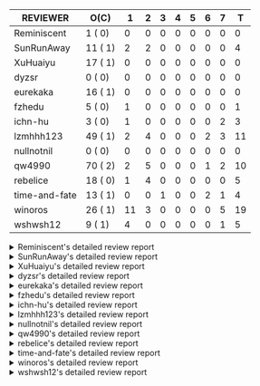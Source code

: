 |   REVIEWER    |  O(C)   | 1  | 2 | 3 | 4 | 5 | 6 | 7 | T  |
|---------------|---------|----|---|---|---|---|---|---|----|
| Reminiscent   |  1 ( 0) |  0 | 0 | 0 | 0 | 0 | 0 | 0 |  0 |
| SunRunAway    | 11 ( 1) |  2 | 2 | 0 | 0 | 0 | 0 | 0 |  4 |
| XuHuaiyu      | 17 ( 1) |  0 | 0 | 0 | 0 | 0 | 0 | 0 |  0 |
| dyzsr         |  0 ( 0) |  0 | 0 | 0 | 0 | 0 | 0 | 0 |  0 |
| eurekaka      | 16 ( 1) |  0 | 0 | 0 | 0 | 0 | 0 | 0 |  0 |
| fzhedu        |  5 ( 0) |  1 | 0 | 0 | 0 | 0 | 0 | 0 |  1 |
| ichn-hu       |  3 ( 0) |  1 | 0 | 0 | 0 | 0 | 0 | 2 |  3 |
| lzmhhh123     | 49 ( 1) |  2 | 4 | 0 | 0 | 0 | 2 | 3 | 11 |
| nullnotnil    |  0 ( 0) |  0 | 0 | 0 | 0 | 0 | 0 | 0 |  0 |
| qw4990        | 70 ( 2) |  2 | 5 | 0 | 0 | 0 | 1 | 2 | 10 |
| rebelice      | 18 ( 0) |  1 | 4 | 0 | 0 | 0 | 0 | 0 |  5 |
| time-and-fate | 13 ( 1) |  0 | 0 | 1 | 0 | 0 | 2 | 1 |  4 |
| winoros       | 26 ( 1) | 11 | 3 | 0 | 0 | 0 | 0 | 5 | 19 |
| wshwsh12      |  9 ( 1) |  4 | 0 | 0 | 0 | 0 | 0 | 1 |  5 |


<details> 
  <summary>Reminiscent's detailed review report</summary> 

## To Be Reviewed

|    REPO    |                                                              PR                                                               | C | LASTED |
|------------|-------------------------------------------------------------------------------------------------------------------------------|---|--------|
| tidb/24016 | [planner: fix index-out-of-range error when checking only_full_group_by (#23844)](https://github.com/pingcap/tidb/pull/24016) |   | 63d18h |


## Reviewed in Last 7 Days

| REPO | PR | C | D | R |
|------|----|---|---|---|


</details> 


<details> 
  <summary>SunRunAway's detailed review report</summary> 

## To Be Reviewed

|    REPO    |                                                                  PR                                                                   | C | LASTED  |
|------------|---------------------------------------------------------------------------------------------------------------------------------------|---|---------|
| tidb/19178 | [executor: Refactor probe channel](https://github.com/pingcap/tidb/pull/19178)                                                        |   | 307d17h |
| tidb/19807 | [executor: parallel evaluation for hash aggregate distinct](https://github.com/pingcap/tidb/pull/19807)                               |   | 285d11h |
| tidb/19900 | [executor: enable inline projection for sort&topN](https://github.com/pingcap/tidb/pull/19900)                                        | Y | 280d18h |
| tidb/20140 | [expressions: Support `bin-to-uuid` and `uuid-to-bin`](https://github.com/pingcap/tidb/pull/20140)                                    |   | 267d22h |
| tidb/21834 | [planner: enhanced index range calculation plan](https://github.com/pingcap/tidb/pull/21834)                                          |   | 182d18h |
| tidb/21878 | [planner: do not push down lock to pointGet/bacthPointGet when selection exists](https://github.com/pingcap/tidb/pull/21878)          |   | 180d18h |
| tidb/21956 | [planner/preprocessor: disallow into-outfile clause in some place](https://github.com/pingcap/tidb/pull/21956)                        |   | 175d23h |
| tidb/22217 | [*: rewrite origin SQL with default DB for SQL bindings (#21275)](https://github.com/pingcap/tidb/pull/22217)                         |   | 161d17h |
| tidb/22379 | [[experiment] executor: allow aggregation to spill disk when running out of memory quota](https://github.com/pingcap/tidb/pull/22379) |   | 154d19h |
| tidb/25385 | [executor: global kill 32bits (local connID part)](https://github.com/pingcap/tidb/pull/25385)                                        |   | 3d10h   |
| tidb/25503 | [docs: update dynamic privileges proposal for SEM changes](https://github.com/pingcap/tidb/pull/25503)                                |   | 9h      |


## Reviewed in Last 7 Days

|      REPO      |                                                 PR                                                 | C | D |   R   |
|----------------|----------------------------------------------------------------------------------------------------|---|---|-------|
| tidb-test/1219 | [empty role as NONE](https://github.com/pingcap/tidb-test/pull/1219)                               |   | 1 | 18h   |
| tidb/25438     | [expression: empty CURRENT_ROLE](https://github.com/pingcap/tidb/pull/25438)                       |   | 1 | 18h   |
| docs-cn/6450   | [update permissions required for BACKUP and RESTORE](https://github.com/pingcap/docs-cn/pull/6450) |   | 2 | 0h    |
| docs/5771      | [update permissions required for BACKUP and RESTORE](https://github.com/pingcap/docs/pull/5771)    |   | 2 | 4d14h |


</details> 


<details> 
  <summary>XuHuaiyu's detailed review report</summary> 

## To Be Reviewed

|     REPO     |                                                                 PR                                                                  | C | LASTED  |
|--------------|-------------------------------------------------------------------------------------------------------------------------------------|---|---------|
| docs-cn/5561 | [Add sql optimization-related docs to toc](https://github.com/pingcap/docs-cn/pull/5561)                                            |   | 114d15h |
| tidb/19957   | [executor: add builtin aggregate function `json_arrayagg`](https://github.com/pingcap/tidb/pull/19957)                              | Y | 278d14h |
| docs-cn/6409 | [Change tidb_memory_usage_alarm_ratio scope to instance ](https://github.com/pingcap/docs-cn/pull/6409)                             |   | 12d16h  |
| tidb/20140   | [expressions: Support `bin-to-uuid` and `uuid-to-bin`](https://github.com/pingcap/tidb/pull/20140)                                  |   | 267d22h |
| tidb/21064   | [planner, executor: fix cast not check error](https://github.com/pingcap/tidb/pull/21064)                                           |   | 213d8h  |
| tidb/21334   | [*: make rollback work on user-defined variables](https://github.com/pingcap/tidb/pull/21334)                                       |   | 202d14h |
| tidb/21401   | [expression: incompatibility with MySQL for ADDTIME()](https://github.com/pingcap/tidb/pull/21401)                                  |   | 198d11h |
| tidb/21536   | [executor: add slow-log file meta cache to avoid repeat read file meta information](https://github.com/pingcap/tidb/pull/21536)     |   | 191d15h |
| tidb/22696   | [expression: enable arithmetic Mod push down](https://github.com/pingcap/tidb/pull/22696)                                           |   | 133d17h |
| tidb/23497   | [expression: Let TiDB use Hyperscan to support multi-pattern-match](https://github.com/pingcap/tidb/pull/23497)                     |   | 84d22h  |
| tidb/25385   | [executor: global kill 32bits (local connID part)](https://github.com/pingcap/tidb/pull/25385)                                      |   | 3d10h   |
| tidb/25408   | [*: fix sem dynamic privilege permission issues (#25316)](https://github.com/pingcap/tidb/pull/25408)                               |   | 1d21h   |
| tidb/25476   | [executor: fix character_octet_length from information_schema.columns](https://github.com/pingcap/tidb/pull/25476)                  |   | 18h     |
| tidb/25492   | [planner: fix begin statement consumed read_ts wrongly](https://github.com/pingcap/tidb/pull/25492)                                 |   | 15h     |
| tidb/25501   | [planner,executor: fix 'select ...(join on partition table) for update' panic (#21148)](https://github.com/pingcap/tidb/pull/25501) |   | 11h     |
| tidb/25502   | [planner,executor: fix 'select ...(join on partition table) for update' panic (#21148)](https://github.com/pingcap/tidb/pull/25502) |   | 11h     |
| tidb/25504   | [statistics, executor: fix new collation for analyze version 2 (#25311)](https://github.com/pingcap/tidb/pull/25504)                |   | 8h      |


## Reviewed in Last 7 Days

| REPO | PR | C | D | R |
|------|----|---|---|---|


</details> 


<details> 
  <summary>dyzsr's detailed review report</summary> 

## To Be Reviewed

| REPO | PR | C | LASTED |
|------|----|---|--------|


## Reviewed in Last 7 Days

| REPO | PR | C | D | R |
|------|----|---|---|---|


</details> 


<details> 
  <summary>eurekaka's detailed review report</summary> 

## To Be Reviewed

|    REPO    |                                                                 PR                                                                  | C | LASTED |
|------------|-------------------------------------------------------------------------------------------------------------------------------------|---|--------|
| tidb/23316 | [planner: Fix rebuild range for prepared plan](https://github.com/pingcap/tidb/pull/23316)                                          |   | 93d17h |
| tidb/23373 | [executor: fix get var expr when session var is hex literal (#23241)](https://github.com/pingcap/tidb/pull/23373)                   |   | 91d19h |
| tidb/23760 | [collation: fix tidb panic when compare string with collation](https://github.com/pingcap/tidb/pull/23760)                          |   | 77d13h |
| tidb/24033 | [statistics: fix some unstable tests in global stats (#23502)](https://github.com/pingcap/tidb/pull/24033)                          |   | 63d9h  |
| tidb/24061 | [statistics: fix some potential panic in statistics (#23988)](https://github.com/pingcap/tidb/pull/24061)                           |   | 62d13h |
| tidb/24155 | [planner, executor: fix index merge partial table scan schema (#23936)](https://github.com/pingcap/tidb/pull/24155)                 |   | 57d20h |
| tidb/24633 | [planner: fix incorrect TableDual plan built from nulleq (#24596)](https://github.com/pingcap/tidb/pull/24633)                      | Y | 34d14h |
| tidb/24635 | [ranger: fix the case which could have duplicate ranges (#24590)](https://github.com/pingcap/tidb/pull/24635)                       |   | 34d14h |
| tidb/24649 | [server: close the temporary session in HTTP API to avoid memory leak (#24339)](https://github.com/pingcap/tidb/pull/24649)         |   | 34d0h  |
| tidb/24650 | [server: close the temporary session in HTTP API to avoid memory leak (#24339)](https://github.com/pingcap/tidb/pull/24650)         |   | 34d0h  |
| tidb/25051 | [planner/core: support union all for mpp. (#24287)](https://github.com/pingcap/tidb/pull/25051)                                     |   | 14d20h |
| tidb/25062 | [planner: generate correct number of rows when all agg funcs are pruned (#24937)](https://github.com/pingcap/tidb/pull/25062)       |   | 14d16h |
| tidb/25162 | [planner/core: push down topn to mpp (#24081)](https://github.com/pingcap/tidb/pull/25162)                                          |   | 12d17h |
| tidb/25340 | [privilege: add restricted read only [WIP]](https://github.com/pingcap/tidb/pull/25340)                                             |   | 6d15h  |
| tidb/25501 | [planner,executor: fix 'select ...(join on partition table) for update' panic (#21148)](https://github.com/pingcap/tidb/pull/25501) |   | 11h    |
| tidb/25502 | [planner,executor: fix 'select ...(join on partition table) for update' panic (#21148)](https://github.com/pingcap/tidb/pull/25502) |   | 11h    |


## Reviewed in Last 7 Days

| REPO | PR | C | D | R |
|------|----|---|---|---|


</details> 


<details> 
  <summary>fzhedu's detailed review report</summary> 

## To Be Reviewed

|    REPO    |                                                          PR                                                           | C | LASTED |
|------------|-----------------------------------------------------------------------------------------------------------------------|---|--------|
| tidb/24724 | [store/copr: balance region for batch cop task (#24521)](https://github.com/pingcap/tidb/pull/24724)                  |   | 29d16h |
| tidb/25051 | [planner/core: support union all for mpp. (#24287)](https://github.com/pingcap/tidb/pull/25051)                       |   | 14d20h |
| tidb/25106 | [planner: support push down broadcast cartesian join to TiFlash (#25049)](https://github.com/pingcap/tidb/pull/25106) |   | 13d15h |
| tidb/25142 | [planner: Mpp outer join build side (#25130)](https://github.com/pingcap/tidb/pull/25142)                             |   | 12d20h |
| tidb/25159 | [planner/core: support limit push down (#24757)](https://github.com/pingcap/tidb/pull/25159)                          |   | 12d17h |


## Reviewed in Last 7 Days

|    REPO    |                                                                           PR                                                                            | C | D |   R    |
|------------|---------------------------------------------------------------------------------------------------------------------------------------------------------|---|---|--------|
| tidb/23661 | [expression: Maintain separate scalar function pushdown lists for each engine instead of unified. (#23284)](https://github.com/pingcap/tidb/pull/23661) |   | 1 | 77d21h |


</details> 


<details> 
  <summary>ichn-hu's detailed review report</summary> 

## To Be Reviewed

|    REPO    |                                                       PR                                                        | C | LASTED  |
|------------|-----------------------------------------------------------------------------------------------------------------|---|---------|
| tidb/20903 | [planner: fix confused and unnecessary double-projection in plans.](https://github.com/pingcap/tidb/pull/20903) |   | 222d17h |
| tidb/22631 | [executor: refine window processor](https://github.com/pingcap/tidb/pull/22631)                                 |   | 136d23h |
| tidb/25133 | [expression: push down left/right/abs to tiflash (#25018)](https://github.com/pingcap/tidb/pull/25133)          |   | 12d22h  |


## Reviewed in Last 7 Days

|    REPO    |                                                       PR                                                       | C | D |   R   |
|------------|----------------------------------------------------------------------------------------------------------------|---|---|-------|
| tikv/10370 | [copr: fix wrong function cast double to double](https://github.com/tikv/tikv/pull/10370)                      | Y | 1 | 0h    |
| tidb/25334 | [executor: open childExec during execution for UnionExec (#24899)](https://github.com/pingcap/tidb/pull/25334) |   | 7 | 0h    |
| tidb/24899 | [executor: open childExec during execution for UnionExec](https://github.com/pingcap/tidb/pull/24899)          |   | 7 | 15d4h |


</details> 


<details> 
  <summary>lzmhhh123's detailed review report</summary> 

## To Be Reviewed

|    REPO    |                                                                                    PR                                                                                     | C | LASTED  |
|------------|---------------------------------------------------------------------------------------------------------------------------------------------------------------------------|---|---------|
| tidb/20444 | [expression: add json_merge_patch](https://github.com/pingcap/tidb/pull/20444)                                                                                            |   | 245d21h |
| tidb/20465 | [expression: add uuidShortFunction](https://github.com/pingcap/tidb/pull/20465)                                                                                           |   | 244d19h |
| tidb/20642 | [executor: modify admin executors to support partitioned table with global index](https://github.com/pingcap/tidb/pull/20642)                                             |   | 233d15h |
| tidb/21018 | [planner: don't push down null sensitive join conditions (#19620)](https://github.com/pingcap/tidb/pull/21018)                                                            |   | 216d17h |
| tidb/21195 | [brie: integrate lightning to suport IMPORT statement](https://github.com/pingcap/tidb/pull/21195)                                                                        |   | 205d23h |
| tidb/21334 | [*: make rollback work on user-defined variables](https://github.com/pingcap/tidb/pull/21334)                                                                             |   | 202d14h |
| tidb/21347 | [session: make rollback work on global variables](https://github.com/pingcap/tidb/pull/21347)                                                                             |   | 201d19h |
| tidb/21487 | [*: ensure TABLE statement works](https://github.com/pingcap/tidb/pull/21487)                                                                                             |   | 195d4h  |
| tidb/21651 | [planner: allow filter condition pushing down to IndexScan for prefix index](https://github.com/pingcap/tidb/pull/21651)                                                  |   | 188d13h |
| tidb/22126 | [*: add `sys` schema, `sys.SCHEMA_UNUSED_INDEXES` view and `sys.SCHEMA_INDEX_USAGE` view](https://github.com/pingcap/tidb/pull/22126)                                     |   | 167d20h |
| tidb/22372 | [executor: fix SelectForUpdate in decorrelated subquery under pessimistic mode](https://github.com/pingcap/tidb/pull/22372)                                               |   | 155d9h  |
| tidb/22478 | [planner, executor: fix query partition table with global unique index get wrong result](https://github.com/pingcap/tidb/pull/22478)                                      |   | 146d13h |
| tidb/22631 | [executor: refine window processor](https://github.com/pingcap/tidb/pull/22631)                                                                                           |   | 136d23h |
| tidb/22699 | [brie: add error info column and history backup/restore info in sql](https://github.com/pingcap/tidb/pull/22699)                                                          |   | 133d16h |
| tidb/23149 | [core: support left join and right join for join reorder](https://github.com/pingcap/tidb/pull/23149)                                                                     |   | 102d12h |
| tidb/23373 | [executor: fix get var expr when session var is hex literal (#23241)](https://github.com/pingcap/tidb/pull/23373)                                                         |   | 91d19h  |
| tidb/23703 | [expression: fix approx_percent panic on bit column (#23687)](https://github.com/pingcap/tidb/pull/23703)                                                                 |   | 78d14h  |
| tidb/23760 | [collation: fix tidb panic when compare string with collation](https://github.com/pingcap/tidb/pull/23760)                                                                |   | 77d13h  |
| tidb/23940 | [config, ddl: allow auto inc columns in generated columns and expression indexes](https://github.com/pingcap/tidb/pull/23940)                                             |   | 67d18h  |
| tidb/23987 | [executor: Implements json_arrayagg function](https://github.com/pingcap/tidb/pull/23987)                                                                                 |   | 64d18h  |
| tidb/24016 | [planner: fix index-out-of-range error when checking only_full_group_by (#23844)](https://github.com/pingcap/tidb/pull/24016)                                             |   | 63d18h  |
| tidb/24018 | [ranger: fix the range construction behavior when the column's type is `YEAR` (#23559)](https://github.com/pingcap/tidb/pull/24018)                                       |   | 63d18h  |
| tidb/24155 | [planner, executor: fix index merge partial table scan schema (#23936)](https://github.com/pingcap/tidb/pull/24155)                                                       |   | 57d20h  |
| tidb/24186 | [executor: make column default value being aware of NO_ZERO_IN_DATE (#24174)](https://github.com/pingcap/tidb/pull/24186)                                                 |   | 56d19h  |
| tidb/24211 | [*: support txn retry when auto id meets duplicate entry](https://github.com/pingcap/tidb/pull/24211)                                                                     |   | 55d13h  |
| tidb/24268 | [expression: fix cast real, decimal to time (#24120)](https://github.com/pingcap/tidb/pull/24268)                                                                         |   | 52d17h  |
| tidb/24539 | [statistics: dump FMSketch to KV only for partition table with dynamic prune mode (#24453)](https://github.com/pingcap/tidb/pull/24539)                                   |   | 36d21h  |
| tidb/24600 | [store/tikv: change backoff type for missed tiflash peer. (#24577)](https://github.com/pingcap/tidb/pull/24600)                                                           |   | 35d11h  |
| tidb/24633 | [planner: fix incorrect TableDual plan built from nulleq (#24596)](https://github.com/pingcap/tidb/pull/24633)                                                            | Y | 34d14h  |
| tidb/24778 | [expression: Push down group concat to TiFlash](https://github.com/pingcap/tidb/pull/24778)                                                                               |   | 27d22h  |
| tidb/24801 | [expression: support cast real/int as real (#24670)](https://github.com/pingcap/tidb/pull/24801)                                                                          |   | 27d16h  |
| tidb/24806 | [config: ignore tiflash when show config (#24770)](https://github.com/pingcap/tidb/pull/24806)                                                                            |   | 27d11h  |
| tidb/24919 | [store/helper, infoschema: fix the bug that cannot find down-peer (#24881)](https://github.com/pingcap/tidb/pull/24919)                                                   |   | 20d20h  |
| tidb/24921 | [planner: update IsCompleteModeAgg and transform function of RuleInjectProjectionBelowAgg to fix distinct agg bug](https://github.com/pingcap/tidb/pull/24921)            |   | 20d19h  |
| tidb/24938 | [executor: Error message is inconsistent with MySQL when execute insert into operationn](https://github.com/pingcap/tidb/pull/24938)                                      |   | 20d14h  |
| tidb/25106 | [planner: support push down broadcast cartesian join to TiFlash (#25049)](https://github.com/pingcap/tidb/pull/25106)                                                     |   | 13d15h  |
| tidb/25109 | [expression: Support cast string as real push down (#25096)](https://github.com/pingcap/tidb/pull/25109)                                                                  |   | 13d13h  |
| tidb/25116 | [executor: fix ifnull bug when arg is enum/set (#25110)](https://github.com/pingcap/tidb/pull/25116)                                                                      |   | 13d11h  |
| tidb/25139 | [planner: fix a panic caused by sinking a Limit with inlined Proj into IndexLookUp when accessing a partition table (#25063)](https://github.com/pingcap/tidb/pull/25139) |   | 12d20h  |
| tidb/25141 | [expression: make escape character can be handled in like function](https://github.com/pingcap/tidb/pull/25141)                                                           |   | 12d20h  |
| tidb/25145 | [expression: Support push function year,day,datediff,datesub,castTimeAsString,concat_ws down to TiFlash. (#25097)](https://github.com/pingcap/tidb/pull/25145)            |   | 12d19h  |
| tidb/25146 | [expression: Support push function unix_timestamp, concat down to TiFlash. (#25083)](https://github.com/pingcap/tidb/pull/25146)                                          |   | 12d19h  |
| tidb/25159 | [planner/core: support limit push down (#24757)](https://github.com/pingcap/tidb/pull/25159)                                                                              |   | 12d17h  |
| tidb/25241 | [planner/core: change agg cost factor (#25210)](https://github.com/pingcap/tidb/pull/25241)                                                                               |   | 8d18h   |
| tidb/25433 | [*: change SHOW CONFIG to require CONFIG privilege (#25379)](https://github.com/pingcap/tidb/pull/25433)                                                                  |   | 1d17h   |
| tidb/25450 | [planner: enforce projection push down](https://github.com/pingcap/tidb/pull/25450)                                                                                       |   | 1d14h   |
| tidb/25471 | [planner: fix wrong aggregate pruning for some cases (#25289)](https://github.com/pingcap/tidb/pull/25471)                                                                |   | 20h     |
| tidb/25498 | [executor: check ErrRowDoesNotMatchGivenPartitionSet when inserting rows into a partition table (#25484)](https://github.com/pingcap/tidb/pull/25498)                     |   | 13h     |
| tidb/25504 | [statistics, executor: fix new collation for analyze version 2 (#25311)](https://github.com/pingcap/tidb/pull/25504)                                                      |   | 8h      |


## Reviewed in Last 7 Days

|    REPO    |                                                                                 PR                                                                                 | C | D |   R    |
|------------|--------------------------------------------------------------------------------------------------------------------------------------------------------------------|---|---|--------|
| tidb/25311 | [statistics, executor: fix new collation for analyze version 2](https://github.com/pingcap/tidb/pull/25311)                                                        |   | 1 | 6d20h  |
| tikv/10336 | [statitics: send original string value for sampling data](https://github.com/tikv/tikv/pull/10336)                                                                 | Y | 1 | 6d16h  |
| tidb/25011 | [executor: make the ParallelApply be safe to be called again after returning empty results (#24935)](https://github.com/pingcap/tidb/pull/25011)                   |   | 2 | 14d3h  |
| tidb/25051 | [planner/core: support union all for mpp. (#24287)](https://github.com/pingcap/tidb/pull/25051)                                                                    |   | 2 | 13d0h  |
| tidb/25345 | [planner: make sure limit outputs no more columns than its child](https://github.com/pingcap/tidb/pull/25345)                                                      |   | 2 | 4d18h  |
| tipb/231   | [add issue template(bug-report and development-task)](https://github.com/pingcap/tipb/pull/231)                                                                    |   | 2 | 4d20h  |
| tidb/25369 | [config: add config for `tidb_enforce_mpp` and remove the global scope of it.](https://github.com/pingcap/tidb/pull/25369)                                         |   | 6 | 1h     |
| tidb/25353 | [planner: Revert `tidb_allow_mpp` modification for downgrade compatibility and add warnings for enforce mpp. (#25302)](https://github.com/pingcap/tidb/pull/25353) |   | 6 | 4h     |
| tidb/25302 | [planner: Revert `tidb_allow_mpp` modification for downgrade compatibility and add warnings for enforce mpp.](https://github.com/pingcap/tidb/pull/25302)          |   | 7 | 1d16h  |
| tidb/23963 | [executor: checking chunk is full precedes filtering](https://github.com/pingcap/tidb/pull/23963)                                                                  |   | 7 | 58d19h |
| tidb/25229 | [types: optimize MyDecimal.ToFloat64](https://github.com/pingcap/tidb/pull/25229)                                                                                  |   | 7 | 2d1h   |


</details> 


<details> 
  <summary>nullnotnil's detailed review report</summary> 

## To Be Reviewed

| REPO | PR | C | LASTED |
|------|----|---|--------|


## Reviewed in Last 7 Days

| REPO | PR | C | D | R |
|------|----|---|---|---|


</details> 


<details> 
  <summary>qw4990's detailed review report</summary> 

## To Be Reviewed

|     REPO     |                                                                                 PR                                                                                 | C | LASTED  |
|--------------|--------------------------------------------------------------------------------------------------------------------------------------------------------------------|---|---------|
| docs-cn/5561 | [Add sql optimization-related docs to toc](https://github.com/pingcap/docs-cn/pull/5561)                                                                           |   | 114d15h |
| tidb/20708   | [*: separate auto_increment ID allocator from _tidb_rowid allocator](https://github.com/pingcap/tidb/pull/20708)                                                   |   | 230d20h |
| docs/5498    | [partitioning: Corrected partition management](https://github.com/pingcap/docs/pull/5498)                                                                          |   | 51d19h  |
| tidb/21018   | [planner: don't push down null sensitive join conditions (#19620)](https://github.com/pingcap/tidb/pull/21018)                                                     |   | 216d17h |
| tidb/21318   | [planner, expression: use the range of column types to simplify expressions](https://github.com/pingcap/tidb/pull/21318)                                           |   | 202d19h |
| tidb/21401   | [expression: incompatibility with MySQL for ADDTIME()](https://github.com/pingcap/tidb/pull/21401)                                                                 |   | 198d11h |
| tidb/21508   | [execution: fix dayofweek('0000-00-00') behavior](https://github.com/pingcap/tidb/pull/21508)                                                                      |   | 194d10h |
| tidb/21887   | [types: support %X %V %W formats for STR_TO_DATE()](https://github.com/pingcap/tidb/pull/21887)                                                                    |   | 179d11h |
| tidb/22146   | [executor: forbid SFU on view](https://github.com/pingcap/tidb/pull/22146)                                                                                         |   | 163d21h |
| tidb/22217   | [*: rewrite origin SQL with default DB for SQL bindings (#21275)](https://github.com/pingcap/tidb/pull/22217)                                                      |   | 161d17h |
| tidb/22234   | [executor, planner: ON DUPLICATE UPDATE can refer to un-project col (#14412)](https://github.com/pingcap/tidb/pull/22234)                                          |   | 161d15h |
| tidb/22261   | [time: fix parse datetime won't truncate the reluctant string (#22232)](https://github.com/pingcap/tidb/pull/22261)                                                |   | 160d19h |
| tidb/22374   | [expression: separated arithmeticIntDivideSig](https://github.com/pingcap/tidb/pull/22374)                                                                         |   | 155d0h  |
| tidb/22415   | [ddl: refactor bundle[2/2] [6/6]](https://github.com/pingcap/tidb/pull/22415)                                                                                      |   | 151d17h |
| tidb/22416   | [core: fix subQuery at projection in only_full_group](https://github.com/pingcap/tidb/pull/22416)                                                                  | Y | 151d12h |
| tidb/22541   | [expression: Support builtin function SOUNDEX](https://github.com/pingcap/tidb/pull/22541)                                                                         |   | 141d9h  |
| tidb/22862   | [brie: fix the problem that ddl restored by BR via SQL is not replicated to downstream](https://github.com/pingcap/tidb/pull/22862)                                |   | 114d22h |
| tidb/23295   | [util, types: don't let SPM be affected by charset (#23161)](https://github.com/pingcap/tidb/pull/23295)                                                           |   | 96d11h  |
| tidb/23316   | [planner: Fix rebuild range for prepared plan](https://github.com/pingcap/tidb/pull/23316)                                                                         |   | 93d17h  |
| tidb/23373   | [executor: fix get var expr when session var is hex literal (#23241)](https://github.com/pingcap/tidb/pull/23373)                                                  |   | 91d19h  |
| tidb/23398   | [expression: fix refine compare constant (#23339)](https://github.com/pingcap/tidb/pull/23398)                                                                     |   | 90d17h  |
| tidb/23590   | [planner, table: optimize the list partition pruner for range query](https://github.com/pingcap/tidb/pull/23590)                                                   |   | 82d16h  |
| tidb/23730   | [distsql/*: typo fix for `dispatches`](https://github.com/pingcap/tidb/pull/23730)                                                                                 |   | 77d18h  |
| tidb/23796   | [tests: make TestIndexLookupMergeJoinHang and TestIssue18068 stable (#23741)](https://github.com/pingcap/tidb/pull/23796)                                          |   | 76d20h  |
| tidb/23963   | [executor: checking chunk is full precedes filtering](https://github.com/pingcap/tidb/pull/23963)                                                                  |   | 65d17h  |
| tidb/23987   | [executor: Implements json_arrayagg function](https://github.com/pingcap/tidb/pull/23987)                                                                          |   | 64d18h  |
| tidb/24018   | [ranger: fix the range construction behavior when the column's type is `YEAR` (#23559)](https://github.com/pingcap/tidb/pull/24018)                                |   | 63d18h  |
| tidb/24241   | [planner/core: remove random test to reduce CI time (#24207)](https://github.com/pingcap/tidb/pull/24241)                                                          |   | 54d15h  |
| tidb/24267   | [expression: fix wrong flen infer for bit constant (#23867)](https://github.com/pingcap/tidb/pull/24267)                                                           |   | 52d18h  |
| tidb/24354   | [expression: fix wrong type infer for agg function when type is null (#24290)](https://github.com/pingcap/tidb/pull/24354)                                         |   | 49d16h  |
| tidb/24374   | [planner: filter conflict read_from_storage hints (#24313)](https://github.com/pingcap/tidb/pull/24374)                                                            |   | 48d19h  |
| tidb/24382   | [statistics: trigger auto-analyze based on histogram row count](https://github.com/pingcap/tidb/pull/24382)                                                        |   | 48d16h  |
| tidb/24432   | [store/copr: invalidate stale regions for Mpp query. (#24410)](https://github.com/pingcap/tidb/pull/24432)                                                         |   | 41d16h  |
| tidb/24539   | [statistics: dump FMSketch to KV only for partition table with dynamic prune mode (#24453)](https://github.com/pingcap/tidb/pull/24539)                            |   | 36d21h  |
| tidb/24575   | [*: introduce snapshot into analyze](https://github.com/pingcap/tidb/pull/24575)                                                                                   |   | 35d18h  |
| tidb/24633   | [planner: fix incorrect TableDual plan built from nulleq (#24596)](https://github.com/pingcap/tidb/pull/24633)                                                     | Y | 34d14h  |
| tidb/24635   | [ranger: fix the case which could have duplicate ranges (#24590)](https://github.com/pingcap/tidb/pull/24635)                                                      |   | 34d14h  |
| tidb/24663   | [planner: include schema name when checking duplicate table aliases](https://github.com/pingcap/tidb/pull/24663)                                                   |   | 33d17h  |
| tidb/24691   | [executor: optimize warning information when query table information_schema.cluster_config](https://github.com/pingcap/tidb/pull/24691)                            |   | 30d15h  |
| tidb/24711   | [expression: add builtin function ``json_merge_patch``](https://github.com/pingcap/tidb/pull/24711)                                                                |   | 29d20h  |
| tidb/24772   | [executor: fix wrong enum key in point get (#24618)](https://github.com/pingcap/tidb/pull/24772)                                                                   |   | 28d7h   |
| tidb/24793   | [planner: avoid unnecessary cartesian product for IN expressions on multi-columns](https://github.com/pingcap/tidb/pull/24793)                                     |   | 27d18h  |
| tidb/24802   | [executor: add table name in log (#24666)](https://github.com/pingcap/tidb/pull/24802)                                                                             |   | 27d15h  |
| tidb/24848   | [expression: Support cast decimal as real push down to TiFlash](https://github.com/pingcap/tidb/pull/24848)                                                        |   | 24d11h  |
| tidb/24915   | [expresssion: determine the field type of control function with enum type (#24830)](https://github.com/pingcap/tidb/pull/24915)                                    |   | 20d22h  |
| tidb/24994   | [planner: don't extract hash keys from index join's OtherConds if inl_merge_join hint exists](https://github.com/pingcap/tidb/pull/24994)                          |   | 16d17h  |
| tidb/25051   | [planner/core: support union all for mpp. (#24287)](https://github.com/pingcap/tidb/pull/25051)                                                                    |   | 14d20h  |
| tidb/25062   | [planner: generate correct number of rows when all agg funcs are pruned (#24937)](https://github.com/pingcap/tidb/pull/25062)                                      |   | 14d16h  |
| tidb/25080   | [*: infoschema compatibility with prepare](https://github.com/pingcap/tidb/pull/25080)                                                                             |   | 13d21h  |
| tidb/25105   | [telemetry: Add SQL statistics bucket into telemetry data](https://github.com/pingcap/tidb/pull/25105)                                                             |   | 13d15h  |
| tidb/25113   | [*: refine some error messages (#24767)](https://github.com/pingcap/tidb/pull/25113)                                                                               |   | 13d13h  |
| tidb/25116   | [executor: fix ifnull bug when arg is enum/set (#25110)](https://github.com/pingcap/tidb/pull/25116)                                                               |   | 13d11h  |
| tidb/25145   | [expression: Support push function year,day,datediff,datesub,castTimeAsString,concat_ws down to TiFlash. (#25097)](https://github.com/pingcap/tidb/pull/25145)     |   | 12d19h  |
| tidb/25148   | [expression: support `str_to_date` push to TiFlash (#25095)](https://github.com/pingcap/tidb/pull/25148)                                                           |   | 12d19h  |
| tidb/25159   | [planner/core: support limit push down (#24757)](https://github.com/pingcap/tidb/pull/25159)                                                                       |   | 12d17h  |
| tidb/25178   | [expression: Support Sqrt, Ceil, Floor and CastIntAsReal push down to TiFlash (#25085)](https://github.com/pingcap/tidb/pull/25178)                                |   | 12d11h  |
| tidb/25226   | [planner: fix bug when agg func is used in view definiton](https://github.com/pingcap/tidb/pull/25226)                                                             |   | 9d11h   |
| tidb/25241   | [planner/core: change agg cost factor (#25210)](https://github.com/pingcap/tidb/pull/25241)                                                                        |   | 8d18h   |
| tidb/25327   | [metrics: Add err label for TiFlashQueryTotalCounter (#25317)](https://github.com/pingcap/tidb/pull/25327)                                                         |   | 6d19h   |
| tidb/25347   | [executor: Fix losing the auth string on changing SSL/TLS requirements (#25268)](https://github.com/pingcap/tidb/pull/25347)                                       |   | 6d11h   |
| tidb/25348   | [executor: Fix losing the auth string on changing SSL/TLS requirements (#25268)](https://github.com/pingcap/tidb/pull/25348)                                       |   | 6d11h   |
| tidb/25358   | [planner: Revert `tidb_allow_mpp` modification for downgrade compatibility and add warnings for enforce mpp. (#25302)](https://github.com/pingcap/tidb/pull/25358) |   | 5d22h   |
| tidb/25389   | [expression: Improve the performance of `str_to_date`](https://github.com/pingcap/tidb/pull/25389)                                                                 |   | 3d6h    |
| tidb/25399   | [[WIP] server: try to make test TestTopSQLAgent stable](https://github.com/pingcap/tidb/pull/25399)                                                                |   | 1d23h   |
| tidb/25418   | [executor, infoschema: Add cluster_statements_summary_evicted table to TiDB](https://github.com/pingcap/tidb/pull/25418)                                           |   | 1d19h   |
| tidb/25450   | [planner: enforce projection push down](https://github.com/pingcap/tidb/pull/25450)                                                                                |   | 1d14h   |
| tidb/25485   | [executor,planner: Add support for the HELP statement](https://github.com/pingcap/tidb/pull/25485)                                                                 |   | 16h     |
| tidb/25487   | [statistics: fix two unstable tests](https://github.com/pingcap/tidb/pull/25487)                                                                                   |   | 16h     |
| tidb/25501   | [planner,executor: fix 'select ...(join on partition table) for update' panic (#21148)](https://github.com/pingcap/tidb/pull/25501)                                |   | 11h     |
| tidb/25502   | [planner,executor: fix 'select ...(join on partition table) for update' panic (#21148)](https://github.com/pingcap/tidb/pull/25502)                                |   | 11h     |


## Reviewed in Last 7 Days

|    REPO    |                                                                   PR                                                                    | C | D |   R    |
|------------|-----------------------------------------------------------------------------------------------------------------------------------------|---|---|--------|
| tidb/21148 | [planner,executor: fix 'select ...(join on partition table) for update' panic](https://github.com/pingcap/tidb/pull/21148)              |   | 1 | 209d2h |
| tidb/25435 | [ddl: fix create partition table error under NO_UNSIGNED_SUBTRACTION](https://github.com/pingcap/tidb/pull/25435)                       |   | 1 | 18h    |
| tidb/25439 | [executor: check the length of lookUpContent in prunePartitionForInnerExecutor (#25426)](https://github.com/pingcap/tidb/pull/25439)    |   | 2 | 1h     |
| tidb/25426 | [executor: check the length of lookUpContent in prunePartitionForInnerExecutor](https://github.com/pingcap/tidb/pull/25426)             |   | 2 | 0h     |
| tidb/25420 | [statistics: fix row count when not fully loading ver2 stats (#25388)](https://github.com/pingcap/tidb/pull/25420)                      |   | 2 | 0h     |
| tidb/25294 | [planner: check filter condition in func convertToPartialTableScan](https://github.com/pingcap/tidb/pull/25294)                         |   | 2 | 6d0h   |
| tidb/25388 | [statistics: fix row count when not fully loading ver2 stats](https://github.com/pingcap/tidb/pull/25388)                               |   | 2 | 1d12h  |
| tidb/25361 | [planner/core: fix bug that injected proj get wrong index. (#25336)](https://github.com/pingcap/tidb/pull/25361)                        |   | 6 | 1h     |
| tidb/25267 | [planner: fix the panic that the index's range length may exceed its original column count](https://github.com/pingcap/tidb/pull/25267) |   | 7 | 1d23h  |
| tidb/25336 | [planner/core: fix bug that injected proj get wrong index.](https://github.com/pingcap/tidb/pull/25336)                                 |   | 7 | 7h     |


</details> 


<details> 
  <summary>rebelice's detailed review report</summary> 

## To Be Reviewed

|     REPO     |                                                                                    PR                                                                                     | C | LASTED |
|--------------|---------------------------------------------------------------------------------------------------------------------------------------------------------------------------|---|--------|
| docs/5185    | [sql-statements, information-schema: add `END_TIME` field for table `ANALYZE_STATUS`](https://github.com/pingcap/docs/pull/5185)                                          |   | 76d18h |
| docs-cn/5916 | [sql-statements, information-schema: add `END_TIME` field for table `ANALYZE_STATUS`](https://github.com/pingcap/docs-cn/pull/5916)                                       |   | 76d17h |
| tidb/23836   | [parser, core: Implement force_index hint in parser and TiDB](https://github.com/pingcap/tidb/pull/23836)                                                                 |   | 75d18h |
| tidb/24033   | [statistics: fix some unstable tests in global stats (#23502)](https://github.com/pingcap/tidb/pull/24033)                                                                |   | 63d9h  |
| tidb/24306   | [util/ranger: fix func name typo](https://github.com/pingcap/tidb/pull/24306)                                                                                             |   | 50d22h |
| tidb/24374   | [planner: filter conflict read_from_storage hints (#24313)](https://github.com/pingcap/tidb/pull/24374)                                                                   |   | 48d19h |
| tidb/24649   | [server: close the temporary session in HTTP API to avoid memory leak (#24339)](https://github.com/pingcap/tidb/pull/24649)                                               |   | 34d0h  |
| tidb/24650   | [server: close the temporary session in HTTP API to avoid memory leak (#24339)](https://github.com/pingcap/tidb/pull/24650)                                               |   | 34d0h  |
| tidb/24669   | [planner: fix "order by + num " can use a column not in select fields](https://github.com/pingcap/tidb/pull/24669)                                                        |   | 33d16h |
| tidb/24801   | [expression: support cast real/int as real (#24670)](https://github.com/pingcap/tidb/pull/24801)                                                                          |   | 27d16h |
| tidb/25106   | [planner: support push down broadcast cartesian join to TiFlash (#25049)](https://github.com/pingcap/tidb/pull/25106)                                                     |   | 13d15h |
| tidb/25139   | [planner: fix a panic caused by sinking a Limit with inlined Proj into IndexLookUp when accessing a partition table (#25063)](https://github.com/pingcap/tidb/pull/25139) |   | 12d20h |
| tidb/25162   | [planner/core: push down topn to mpp (#24081)](https://github.com/pingcap/tidb/pull/25162)                                                                                |   | 12d17h |
| tidb/25214   | [planner: don't push down topn to nil table plan side](https://github.com/pingcap/tidb/pull/25214)                                                                        |   | 9d16h  |
| tidb/25267   | [planner: fix the panic that the index's range length may exceed its original column count](https://github.com/pingcap/tidb/pull/25267)                                   |   | 8d9h   |
| tidb/25471   | [planner: fix wrong aggregate pruning for some cases (#25289)](https://github.com/pingcap/tidb/pull/25471)                                                                |   | 20h    |
| tidb/25498   | [executor: check ErrRowDoesNotMatchGivenPartitionSet when inserting rows into a partition table (#25484)](https://github.com/pingcap/tidb/pull/25498)                     |   | 13h    |
| tidb/25499   | [planner: fix wrong aggregate pruning for some cases (#25289)](https://github.com/pingcap/tidb/pull/25499)                                                                |   | 13h    |


## Reviewed in Last 7 Days

|    REPO    |                                                                      PR                                                                      | C | D |   R   |
|------------|----------------------------------------------------------------------------------------------------------------------------------------------|---|---|-------|
| tidb/25484 | [executor: check ErrRowDoesNotMatchGivenPartitionSet when inserting rows into a partition table](https://github.com/pingcap/tidb/pull/25484) |   | 1 | 0h    |
| tidb/25289 | [planner: fix wrong aggregate pruning for some cases](https://github.com/pingcap/tidb/pull/25289)                                            |   | 2 | 6d2h  |
| tidb/25294 | [planner: check filter condition in func convertToPartialTableScan](https://github.com/pingcap/tidb/pull/25294)                              |   | 2 | 6d0h  |
| tidb/25403 | [planner: disable partition table dynamic mode by default (#25339)](https://github.com/pingcap/tidb/pull/25403)                              |   | 2 | 0h    |
| tidb/25339 | [planner: disable partition table dynamic mode by default](https://github.com/pingcap/tidb/pull/25339)                                       |   | 2 | 4d16h |


</details> 


<details> 
  <summary>time-and-fate's detailed review report</summary> 

## To Be Reviewed

|    REPO    |                                                                      PR                                                                       | C | LASTED  |
|------------|-----------------------------------------------------------------------------------------------------------------------------------------------|---|---------|
| tidb/22416 | [core: fix subQuery at projection in only_full_group](https://github.com/pingcap/tidb/pull/22416)                                             | Y | 151d12h |
| tidb/24155 | [planner, executor: fix index merge partial table scan schema (#23936)](https://github.com/pingcap/tidb/pull/24155)                           |   | 57d20h  |
| tidb/24374 | [planner: filter conflict read_from_storage hints (#24313)](https://github.com/pingcap/tidb/pull/24374)                                       |   | 48d19h  |
| tidb/24382 | [statistics: trigger auto-analyze based on histogram row count](https://github.com/pingcap/tidb/pull/24382)                                   |   | 48d16h  |
| tidb/24539 | [statistics: dump FMSketch to KV only for partition table with dynamic prune mode (#24453)](https://github.com/pingcap/tidb/pull/24539)       |   | 36d21h  |
| tidb/24556 | [planner: add MergeAdjacentWindow rule for cascades](https://github.com/pingcap/tidb/pull/24556)                                              |   | 36d11h  |
| tidb/24575 | [*: introduce snapshot into analyze](https://github.com/pingcap/tidb/pull/24575)                                                              |   | 35d18h  |
| tidb/24994 | [planner: don't extract hash keys from index join's OtherConds if inl_merge_join hint exists](https://github.com/pingcap/tidb/pull/24994)     |   | 16d17h  |
| tidb/25062 | [planner: generate correct number of rows when all agg funcs are pruned (#24937)](https://github.com/pingcap/tidb/pull/25062)                 |   | 14d16h  |
| tidb/25094 | [*: resolve select fields properly for coalesced columns of natural join](https://github.com/pingcap/tidb/pull/25094)                         |   | 13d18h  |
| tidb/25142 | [planner: Mpp outer join build side (#25130)](https://github.com/pingcap/tidb/pull/25142)                                                     |   | 12d20h  |
| tidb/25159 | [planner/core: support limit push down (#24757)](https://github.com/pingcap/tidb/pull/25159)                                                  |   | 12d17h  |
| tidb/25390 | [planner/core: fix `isTableAliasDuplicate`, use `schema.name` as key when table has a alias name](https://github.com/pingcap/tidb/pull/25390) |   | 2d19h   |


## Reviewed in Last 7 Days

|      REPO      |                                                        PR                                                        | C | D |   R   |
|----------------|------------------------------------------------------------------------------------------------------------------|---|---|-------|
| tidb-test/1211 | [update tests for RESTORE_ADMIN permission (#1205)](https://github.com/pingcap/tidb-test/pull/1211)              |   | 3 | 6d5h  |
| tidb/25361     | [planner/core: fix bug that injected proj get wrong index. (#25336)](https://github.com/pingcap/tidb/pull/25361) |   | 6 | 2h    |
| tidb/25227     | [*: fix permissions of brie RESTORE to be RESTORE_ADMIN (#25039)](https://github.com/pingcap/tidb/pull/25227)    |   | 6 | 3d3h  |
| docs-cn/6410   | [optimizer: modify docs for analyze behavior](https://github.com/pingcap/docs-cn/pull/6410)                      |   | 7 | 3d20h |


</details> 


<details> 
  <summary>winoros's detailed review report</summary> 

## To Be Reviewed

|     REPO     |                                                                                    PR                                                                                     | C | LASTED  |
|--------------|---------------------------------------------------------------------------------------------------------------------------------------------------------------------------|---|---------|
| docs-cn/5916 | [sql-statements, information-schema: add `END_TIME` field for table `ANALYZE_STATUS`](https://github.com/pingcap/docs-cn/pull/5916)                                       |   | 76d17h  |
| docs/5781    | [optimizer: modify docs for analyze behavior](https://github.com/pingcap/docs/pull/5781)                                                                                  |   | 5d15h   |
| tidb/20903   | [planner: fix confused and unnecessary double-projection in plans.](https://github.com/pingcap/tidb/pull/20903)                                                           |   | 222d17h |
| docs/5783    | [migration: Add information about Vitess to TiDB migration](https://github.com/pingcap/docs/pull/5783)                                                                    |   | 2d5h    |
| tidb/21018   | [planner: don't push down null sensitive join conditions (#19620)](https://github.com/pingcap/tidb/pull/21018)                                                            |   | 216d17h |
| tidb/21487   | [*: ensure TABLE statement works](https://github.com/pingcap/tidb/pull/21487)                                                                                             |   | 195d4h  |
| tidb/22181   | [planner, expression: fix error when using IN combined with subquery (#22080)](https://github.com/pingcap/tidb/pull/22181)                                                |   | 162d17h |
| tidb/22416   | [core: fix subQuery at projection in only_full_group](https://github.com/pingcap/tidb/pull/22416)                                                                         | Y | 151d12h |
| tidb/22504   | [*:Fix the fetchHotRegion bug that the count always zero](https://github.com/pingcap/tidb/pull/22504)                                                                     |   | 143d19h |
| tidb/23373   | [executor: fix get var expr when session var is hex literal (#23241)](https://github.com/pingcap/tidb/pull/23373)                                                         |   | 91d19h  |
| tidb/24018   | [ranger: fix the range construction behavior when the column's type is `YEAR` (#23559)](https://github.com/pingcap/tidb/pull/24018)                                       |   | 63d18h  |
| tidb/24138   | [planner: Add Equivalence Rules to Transform BinaryOptSubquery to ExistsSubquery](https://github.com/pingcap/tidb/pull/24138)                                             |   | 58d12h  |
| tidb/24382   | [statistics: trigger auto-analyze based on histogram row count](https://github.com/pingcap/tidb/pull/24382)                                                               |   | 48d16h  |
| tidb/24539   | [statistics: dump FMSketch to KV only for partition table with dynamic prune mode (#24453)](https://github.com/pingcap/tidb/pull/24539)                                   |   | 36d21h  |
| tidb/24556   | [planner: add MergeAdjacentWindow rule for cascades](https://github.com/pingcap/tidb/pull/24556)                                                                          |   | 36d11h  |
| tidb/24635   | [ranger: fix the case which could have duplicate ranges (#24590)](https://github.com/pingcap/tidb/pull/24635)                                                             |   | 34d14h  |
| tidb/24663   | [planner: include schema name when checking duplicate table aliases](https://github.com/pingcap/tidb/pull/24663)                                                          |   | 33d17h  |
| tidb/24994   | [planner: don't extract hash keys from index join's OtherConds if inl_merge_join hint exists](https://github.com/pingcap/tidb/pull/24994)                                 |   | 16d17h  |
| tidb/25094   | [*: resolve select fields properly for coalesced columns of natural join](https://github.com/pingcap/tidb/pull/25094)                                                     |   | 13d18h  |
| tidb/25116   | [executor: fix ifnull bug when arg is enum/set (#25110)](https://github.com/pingcap/tidb/pull/25116)                                                                      |   | 13d11h  |
| tidb/25139   | [planner: fix a panic caused by sinking a Limit with inlined Proj into IndexLookUp when accessing a partition table (#25063)](https://github.com/pingcap/tidb/pull/25139) |   | 12d20h  |
| tidb/25141   | [expression: make escape character can be handled in like function](https://github.com/pingcap/tidb/pull/25141)                                                           |   | 12d20h  |
| tidb/25471   | [planner: fix wrong aggregate pruning for some cases (#25289)](https://github.com/pingcap/tidb/pull/25471)                                                                |   | 20h     |
| tidb/25477   | [planner: select distinct should bypass batchget](https://github.com/pingcap/tidb/pull/25477)                                                                             |   | 18h     |
| tidb/25499   | [planner: fix wrong aggregate pruning for some cases (#25289)](https://github.com/pingcap/tidb/pull/25499)                                                                |   | 13h     |
| tidb/25504   | [statistics, executor: fix new collation for analyze version 2 (#25311)](https://github.com/pingcap/tidb/pull/25504)                                                      |   | 8h      |


## Reviewed in Last 7 Days

|    REPO    |                                                              PR                                                               | C | D |   R    |
|------------|-------------------------------------------------------------------------------------------------------------------------------|---|---|--------|
| tidb/24061 | [statistics: fix some potential panic in statistics (#23988)](https://github.com/pingcap/tidb/pull/24061)                     |   | 1 | 61d18h |
| tidb/24241 | [planner/core: remove random test to reduce CI time (#24207)](https://github.com/pingcap/tidb/pull/24241)                     |   | 1 | 53d21h |
| tidb/24600 | [store/tikv: change backoff type for missed tiflash peer. (#24577)](https://github.com/pingcap/tidb/pull/24600)               |   | 1 | 34d17h |
| tidb/24633 | [planner: fix incorrect TableDual plan built from nulleq (#24596)](https://github.com/pingcap/tidb/pull/24633)                | Y | 1 | 33d19h |
| tidb/24918 | [store/helper, infoschema: fix the bug that cannot find down-peer (#24881)](https://github.com/pingcap/tidb/pull/24918)       |   | 1 | 20d2h  |
| tidb/24919 | [store/helper, infoschema: fix the bug that cannot find down-peer (#24881)](https://github.com/pingcap/tidb/pull/24919)       |   | 1 | 20d2h  |
| tidb/25062 | [planner: generate correct number of rows when all agg funcs are pruned (#24937)](https://github.com/pingcap/tidb/pull/25062) |   | 1 | 13d21h |
| tidb/25162 | [planner/core: push down topn to mpp (#24081)](https://github.com/pingcap/tidb/pull/25162)                                    |   | 1 | 11d22h |
| tidb/25241 | [planner/core: change agg cost factor (#25210)](https://github.com/pingcap/tidb/pull/25241)                                   |   | 1 | 7d23h  |
| tidb/25436 | [planner: fix index join on unmatched collation suffix columns paniced (#24828)](https://github.com/pingcap/tidb/pull/25436)  |   | 1 | 22h    |
| tidb/25289 | [planner: fix wrong aggregate pruning for some cases](https://github.com/pingcap/tidb/pull/25289)                             |   | 1 | 7d0h   |
| tidb/25420 | [statistics: fix row count when not fully loading ver2 stats (#25388)](https://github.com/pingcap/tidb/pull/25420)            |   | 2 | 0h     |
| tidb/24828 | [planner: fix index join on unmatched collation suffix columns paniced](https://github.com/pingcap/tidb/pull/24828)           |   | 2 | 24d21h |
| tidb/25388 | [statistics: fix row count when not fully loading ver2 stats](https://github.com/pingcap/tidb/pull/25388)                     |   | 2 | 1d12h  |
| tidb/25226 | [planner: fix bug when agg func is used in view definiton](https://github.com/pingcap/tidb/pull/25226)                        |   | 7 | 3d2h   |
| tidb/25338 | [planner: check the collations when building union plan](https://github.com/pingcap/tidb/pull/25338)                          |   | 7 | 8h     |
| tidb/25345 | [planner: make sure limit outputs no more columns than its child](https://github.com/pingcap/tidb/pull/25345)                 |   | 7 | 5h     |
| tidb/25336 | [planner/core: fix bug that injected proj get wrong index.](https://github.com/pingcap/tidb/pull/25336)                       |   | 7 | 9h     |
| tidb/25311 | [statistics, executor: fix new collation for analyze version 2](https://github.com/pingcap/tidb/pull/25311)                   |   | 7 | 1d3h   |


</details> 


<details> 
  <summary>wshwsh12's detailed review report</summary> 

## To Be Reviewed

|    REPO    |                                                     PR                                                     | C | LASTED  |
|------------|------------------------------------------------------------------------------------------------------------|---|---------|
| tidb/19957 | [executor: add builtin aggregate function `json_arrayagg`](https://github.com/pingcap/tidb/pull/19957)     | Y | 278d14h |
| tidb/21487 | [*: ensure TABLE statement works](https://github.com/pingcap/tidb/pull/21487)                              |   | 195d4h  |
| tidb/21887 | [types: support %X %V %W formats for STR_TO_DATE()](https://github.com/pingcap/tidb/pull/21887)            |   | 179d11h |
| tidb/23760 | [collation: fix tidb panic when compare string with collation](https://github.com/pingcap/tidb/pull/23760) |   | 77d13h  |
| tidb/24050 | [expression: fix get var panic when types not match](https://github.com/pingcap/tidb/pull/24050)           |   | 62d17h  |
| tidb/25087 | [table: improve error message for incorrect utf8 value](https://github.com/pingcap/tidb/pull/25087)        |   | 13d19h  |
| tidb/25386 | [expression: Improve the compatibility of `str_to_date`](https://github.com/pingcap/tidb/pull/25386)       |   | 3d10h   |
| tidb/25477 | [planner: select distinct should bypass batchget](https://github.com/pingcap/tidb/pull/25477)              |   | 18h     |
| tidb/25499 | [planner: fix wrong aggregate pruning for some cases (#25289)](https://github.com/pingcap/tidb/pull/25499) |   | 13h     |


## Reviewed in Last 7 Days

|      REPO      |                                                       PR                                                       | C | D |  R  |
|----------------|----------------------------------------------------------------------------------------------------------------|---|---|-----|
| tidb-test/1219 | [empty role as NONE](https://github.com/pingcap/tidb-test/pull/1219)                                           |   | 1 | 18h |
| tidb/25438     | [expression: empty CURRENT_ROLE](https://github.com/pingcap/tidb/pull/25438)                                   |   | 1 | 17h |
| tidb/25466     | [expression: PlusInt check null iff overflow](https://github.com/pingcap/tidb/pull/25466)                      |   | 1 | 1h  |
| tikv/10370     | [copr: fix wrong function cast double to double](https://github.com/tikv/tikv/pull/10370)                      | Y | 1 | 0h  |
| tidb/25334     | [executor: open childExec during execution for UnionExec (#24899)](https://github.com/pingcap/tidb/pull/25334) |   | 7 | 0h  |


</details> 

